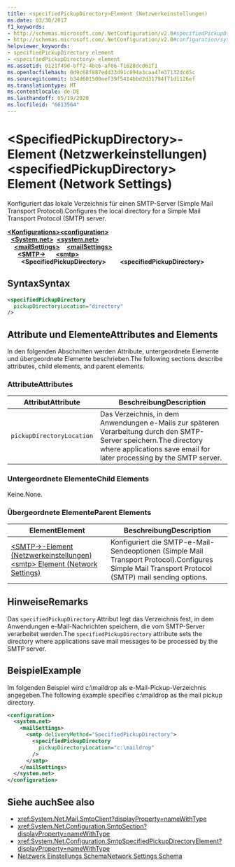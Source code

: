 ```yaml
---
title: <specifiedPickupDirectory>Element (Netzwerkeinstellungen)
ms.date: 03/30/2017
f1_keywords:
- http://schemas.microsoft.com/.NetConfiguration/v2.0#specifiedPickupDirectory
- http://schemas.microsoft.com/.NetConfiguration/v2.0#configuration/system.net/mailSettings/smtp/specifiedPickupDirectory
helpviewer_keywords:
- specifiedPickupDirectory element
- <specifiedPickupDirectory> element
ms.assetid: 0121f49d-bff2-4bc6-af06-f1628dcd61f1
ms.openlocfilehash: 0d9c68f887edd33d91c894a3caa47e37132dcd5c
ms.sourcegitcommit: b34d601500eef39f5414bbd2d31794f71d1126ef
ms.translationtype: MT
ms.contentlocale: de-DE
ms.lasthandoff: 05/19/2020
ms.locfileid: "6613564"
---
```

# <a name="specifiedpickupdirectory-element-network-settings"></a><span data-ttu-id="e6f8d-102">\<SpecifiedPickupDirectory>-Element (Netzwerkeinstellungen)</span><span class="sxs-lookup"><span data-stu-id="e6f8d-102">\<specifiedPickupDirectory> Element (Network Settings)</span></span>
<span data-ttu-id="e6f8d-103">Konfiguriert das lokale Verzeichnis für einen SMTP-Server (Simple Mail Transport Protocol).</span><span class="sxs-lookup"><span data-stu-id="e6f8d-103">Configures the local directory for a Simple Mail Transport Protocol (SMTP) server.</span></span>  
  
<span data-ttu-id="e6f8d-104">[**\<Konfigurations>**](../configuration-element.md)</span><span class="sxs-lookup"><span data-stu-id="e6f8d-104">[**\<configuration>**](../configuration-element.md)</span></span>\
<span data-ttu-id="e6f8d-105">&nbsp;&nbsp;[**\<System.net>**](system-net-element-network-settings.md)</span><span class="sxs-lookup"><span data-stu-id="e6f8d-105">&nbsp;&nbsp;[**\<system.net>**](system-net-element-network-settings.md)</span></span>\
<span data-ttu-id="e6f8d-106">&nbsp;&nbsp;&nbsp;&nbsp;[**\<mailSettings>**](mailsettings-element-network-settings.md)</span><span class="sxs-lookup"><span data-stu-id="e6f8d-106">&nbsp;&nbsp;&nbsp;&nbsp;[**\<mailSettings>**](mailsettings-element-network-settings.md)</span></span>\
<span data-ttu-id="e6f8d-107">&nbsp;&nbsp;&nbsp;&nbsp;&nbsp;&nbsp;[**\<SMTP->**](smtp-element-network-settings.md)</span><span class="sxs-lookup"><span data-stu-id="e6f8d-107">&nbsp;&nbsp;&nbsp;&nbsp;&nbsp;&nbsp;[**\<smtp>**](smtp-element-network-settings.md)</span></span>\
<span data-ttu-id="e6f8d-108">&nbsp;&nbsp;&nbsp;&nbsp;&nbsp;&nbsp;&nbsp;&nbsp;**\<SpecifiedPickupDirectory>**</span><span class="sxs-lookup"><span data-stu-id="e6f8d-108">&nbsp;&nbsp;&nbsp;&nbsp;&nbsp;&nbsp;&nbsp;&nbsp;**\<specifiedPickupDirectory>**</span></span>  
  
## <a name="syntax"></a><span data-ttu-id="e6f8d-109">Syntax</span><span class="sxs-lookup"><span data-stu-id="e6f8d-109">Syntax</span></span>  
  
```xml  
<specifiedPickupDirectory  
  pickupDirectoryLocation="directory"
/>  
```  
  
## <a name="attributes-and-elements"></a><span data-ttu-id="e6f8d-110">Attribute und Elemente</span><span class="sxs-lookup"><span data-stu-id="e6f8d-110">Attributes and Elements</span></span>  
 <span data-ttu-id="e6f8d-111">In den folgenden Abschnitten werden Attribute, untergeordnete Elemente und übergeordnete Elemente beschrieben.</span><span class="sxs-lookup"><span data-stu-id="e6f8d-111">The following sections describe attributes, child elements, and parent elements.</span></span>  
  
### <a name="attributes"></a><span data-ttu-id="e6f8d-112">Attribute</span><span class="sxs-lookup"><span data-stu-id="e6f8d-112">Attributes</span></span>  
  
|<span data-ttu-id="e6f8d-113">Attribut</span><span class="sxs-lookup"><span data-stu-id="e6f8d-113">Attribute</span></span>|<span data-ttu-id="e6f8d-114">Beschreibung</span><span class="sxs-lookup"><span data-stu-id="e6f8d-114">Description</span></span>|  
|---------------|-----------------|  
|`pickupDirectoryLocation`|<span data-ttu-id="e6f8d-115">Das Verzeichnis, in dem Anwendungen e-Mails zur späteren Verarbeitung durch den SMTP-Server speichern.</span><span class="sxs-lookup"><span data-stu-id="e6f8d-115">The directory where applications save email for later processing by the SMTP server.</span></span>|  
  
### <a name="child-elements"></a><span data-ttu-id="e6f8d-116">Untergeordnete Elemente</span><span class="sxs-lookup"><span data-stu-id="e6f8d-116">Child Elements</span></span>  
 <span data-ttu-id="e6f8d-117">Keine.</span><span class="sxs-lookup"><span data-stu-id="e6f8d-117">None.</span></span>  
  
### <a name="parent-elements"></a><span data-ttu-id="e6f8d-118">Übergeordnete Elemente</span><span class="sxs-lookup"><span data-stu-id="e6f8d-118">Parent Elements</span></span>  
  
|<span data-ttu-id="e6f8d-119">Element</span><span class="sxs-lookup"><span data-stu-id="e6f8d-119">Element</span></span>|<span data-ttu-id="e6f8d-120">Beschreibung</span><span class="sxs-lookup"><span data-stu-id="e6f8d-120">Description</span></span>|  
|-------------|-----------------|  
|[<span data-ttu-id="e6f8d-121">\<SMTP->-Element (Netzwerkeinstellungen)</span><span class="sxs-lookup"><span data-stu-id="e6f8d-121">\<smtp> Element (Network Settings)</span></span>](smtp-element-network-settings.md)|<span data-ttu-id="e6f8d-122">Konfiguriert die SMTP-e-Mail-Sendeoptionen (Simple Mail Transport Protocol).</span><span class="sxs-lookup"><span data-stu-id="e6f8d-122">Configures Simple Mail Transport Protocol (SMTP) mail sending options.</span></span>|  
  
## <a name="remarks"></a><span data-ttu-id="e6f8d-123">Hinweise</span><span class="sxs-lookup"><span data-stu-id="e6f8d-123">Remarks</span></span>  
 <span data-ttu-id="e6f8d-124">Das `specifiedPickupDirectory` Attribut legt das Verzeichnis fest, in dem Anwendungen e-Mail-Nachrichten speichern, die vom SMTP-Server verarbeitet werden.</span><span class="sxs-lookup"><span data-stu-id="e6f8d-124">The `specifiedPickupDirectory` attribute sets the directory where applications save mail messages to be processed by the SMTP server.</span></span>  
  
## <a name="example"></a><span data-ttu-id="e6f8d-125">Beispiel</span><span class="sxs-lookup"><span data-stu-id="e6f8d-125">Example</span></span>  
 <span data-ttu-id="e6f8d-126">Im folgenden Beispiel wird c:\maildrop als e-Mail-Pickup-Verzeichnis angegeben.</span><span class="sxs-lookup"><span data-stu-id="e6f8d-126">The following example specifies c:\maildrop as the mail pickup directory.</span></span>  
  
```xml  
<configuration>  
  <system.net>  
    <mailSettings>  
      <smtp deliveryMethod="SpecifiedPickupDirectory">  
        <specifiedPickupDirectory  
          pickupDirectoryLocation="c:\maildrop"  
        />  
      </smtp>  
    </mailSettings>  
  </system.net>  
</configuration>  
```  
  
## <a name="see-also"></a><span data-ttu-id="e6f8d-127">Siehe auch</span><span class="sxs-lookup"><span data-stu-id="e6f8d-127">See also</span></span>

- <xref:System.Net.Mail.SmtpClient?displayProperty=nameWithType>
- <xref:System.Net.Configuration.SmtpSection?displayProperty=nameWithType>
- <xref:System.Net.Configuration.SmtpSpecifiedPickupDirectoryElement?displayProperty=nameWithType>
- [<span data-ttu-id="e6f8d-128">Netzwerk Einstellungs Schema</span><span class="sxs-lookup"><span data-stu-id="e6f8d-128">Network Settings Schema</span></span>](index.md)